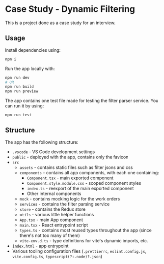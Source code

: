 # Case Study - Dynamic Filtering

This is a project done as a case study for an interview.

## Usage

Install dependencies using:

```sh
npm i
```

Run the app locally with:

```sh
npm run dev
# OR
npm run build
npm run preview
```

The app contains one test file made for testing the filter parser service. You can run it by using:

```sh
npm run test
```

## Structure

The app has the following structure:

- `.vscode` - VS Code development settings
- `public` - deployed with the app, contains only the favicon
- `src`
  - `assets` - contains static files such as filter jsons and css
  - `components` - contains all app components, with each one containing:
    - `Component.tsx` - main exported component
    - `Component.style.module.css` - scoped component styles
    - `index.ts` - reexport of the main exported component
    - Other internal components
  - `mock` - contains mocking logic for the work orders
  - `services` - contains the filter parsing service
  - `store` - contains the Redux store
  - `utils` - various little helper functions
  - `App.tsx` - main App component
  - `main.tsx` - React entrypoint script
  - `types.ts` - contains most reused types throughout the app (since there's not too many of them)
  - `vite-env.d.ts` - type definitions for vite's dynamic imports, etc.
- `index.html` - app entrypoint
- Various tooling configuration files (`.prettierrc`, `eslint.config.js`, `vite.config.ts`, `typescript(?:.node)?.json`)
